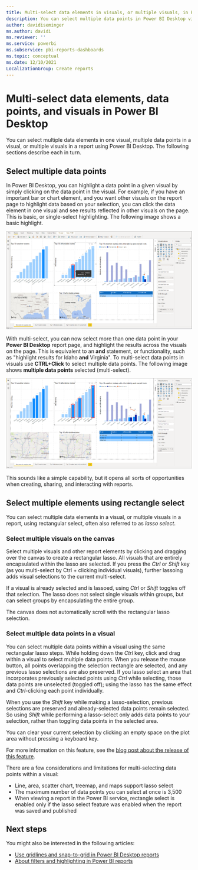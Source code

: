```yaml
---
title: Multi-select data elements in visuals, or multiple visuals, in Power BI Desktop
description: You can select multiple data points in Power BI Desktop visuals with simple CTRL+Click
author: davidiseminger
ms.author: davidi
ms.reviewer: ''
ms.service: powerbi
ms.subservice: pbi-reports-dashboards
ms.topic: conceptual
ms.date: 12/10/2021
LocalizationGroup: Create reports
---
```

# Multi-select data elements, data points, and visuals in Power BI Desktop

You can select multiple data elements in one visual, multiple data points in a visual, or multiple visuals in a report using Power BI Desktop. The following sections describe each in turn.

## Select multiple data points

In Power BI Desktop, you can highlight a data point in a given visual by simply clicking on the data point in the visual. For example, if you have an important bar or chart element, and you want other visuals on the report page to highlight data based on your selection, you can click the data element in one visual and see results reflected in other visuals on the page. This is basic, or single-select highlighting. The following image shows a basic highlight. 

![Single data point selected](media/desktop-multi-select/multi-select_01.png)

With multi-select, you can now select more than one data point in your **Power BI Desktop** report page, and highlight the results across the visuals on the page. This is equivalent to an **and** statement, or functionality, such as "highlight results for Idaho **and** Virginia". To multi-select data points in visuals use **CTRL+Click** to select multiple data points. The following image shows **multiple data points** selected (multi-select).

![Multiple data points selected](media/desktop-multi-select/multi-select_02.png)

This sounds like a simple capability, but it opens all sorts of opportunities when creating, sharing, and interacting with reports. 

## <a name="select-multiple-elements-using-rectangle-select-preview"></a>Select multiple elements using rectangle select

You can select multiple data elements in a visual, or multiple visuals in a report, using rectangular select, often also referred to as *lasso select*. 

### Select multiple visuals on the canvas

Select multiple visuals and other report elements by clicking and dragging over the canvas to create a rectangular lasso. All visuals that are entirely encapsulated within the lasso are  selected. If you press the *Ctrl* or *Shift* key (as you multi-select by Ctrl + clicking individual visuals), further lassoing adds visual selections to the current multi-select. 

If a visual is already selected and is lassoed, using *Ctrl* or *Shift* toggles off that selection. The lasso does not select single visuals within groups, but can select groups by encapsulating the entire group.

The canvas does not automatically scroll with the rectangular lasso selection. 

### Select multiple data points in a visual

You can select multiple data points within a visual using the same rectangular lasso steps. While holding down the *Ctrl* key, click and drag within a visual to select multiple data points. When you release the mouse button, all points overlapping the selection rectangle are selected, and any previous lasso selections are also preserved. If you lasso select an area that incorporates previously selected points using *Ctrl* while selecting, those data points are unselected (toggled off); using the lasso has the same effect and *Ctrl*-clicking each point individually. 

When you use the *Shift* key while making a lasso-selection, previous selections are preserved and already-selected data points remain selected. So using *Shift* while performing a lasso-select only adds data points to your selection, rather than toggling data points in the selected area.

You can clear your current selection by clicking an empty space on the plot area without pressing a keyboard key.

For more information on this feature, see the [blog post about the release of this feature](https://powerbi.microsoft.com/blog/power-bi-desktop-august-2020-feature-summary/#_Data_point).

There are a few considerations and limitations for multi-selecting data points within a visual:

* Line, area, scatter chart, treemap, and maps support lasso select
* The maximum number of data points you can select at once is 3,500
* When viewing a report in the Power BI service, rectangle select is enabled only if the lasso select feature was enabled when the report was saved and published

## Next steps

You might also be interested in the following articles:

* [Use gridlines and snap-to-grid in Power BI Desktop reports](desktop-gridlines-snap-to-grid.md)
* [About filters and highlighting in Power BI reports](power-bi-reports-filters-and-highlighting.md)

